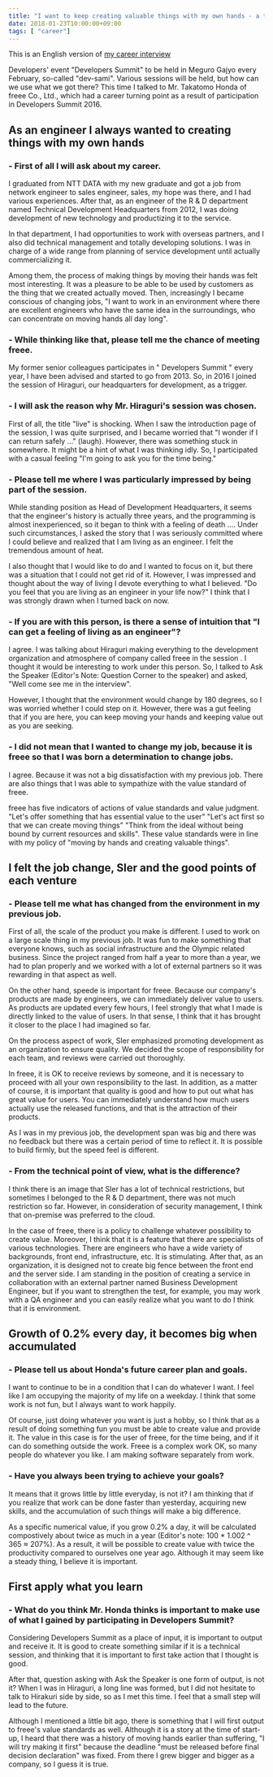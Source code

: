 ```yaml
---
title: "I want to keep creating valuable things with my own hands - a turning point that I grasped with dev-sumi and a resolve as an engineer"
date: 2018-01-23T10:00:00+09:00
tags: [ "career"]
---
```


This is an English version of [my career interview](https://codezine.jp/article/detail/9930)

Developers' event "Developers Summit" to be held in Meguro Gajyo every February, so-called "dev-sami". Various sessions will be held, but how can we use what we got there? This time I talked to Mr. Takatomo Honda of freee Co., Ltd., which had a career turning point as a result of participation in Developers Summit 2016.

## As an engineer I always wanted to creating things with my own hands

### - First of all I will ask about my career.
I graduated from NTT DATA with my new graduate and got a job from network engineer to sales engineer, sales, my hope was there, and I had various experiences. After that, as an engineer of the R & D department named Technical Development Headquarters from 2012, I was doing development of new technology and productizing it to the service.

In that department, I had opportunities to work with overseas partners, and I also did technical management and totally developing solutions. I was in charge of a wide range from planning of service development until actually commercializing it.
 
Among them, the process of making things by moving their hands was felt most interesting. It was a pleasure to be able to be used by customers as the thing that we created actually moved. Then, increasingly I became conscious of changing jobs, "I want to work in an environment where there are excellent engineers who have the same idea in the surroundings, who can concentrate on moving hands all day long".

### - While thinking like that, please tell me the chance of meeting freee.
My former senior colleagues participates in " Developers Summit " every year, I have been advised and started to go from 2013. So, in 2016 I joined the session of Hiraguri, our headquarters for development, as a trigger.

### - I will ask the reason why Mr. Hiraguri's session was chosen.
First of all, the title "live" is shocking. When I saw the introduction page of the session, I was quite surprised, and I became worried that "I wonder if I can return safely ..." (laugh). However, there was something stuck in somewhere. It might be a hint of what I was thinking idly. So, I participated with a casual feeling "I'm going to ask you for the time being."

### - Please tell me where I was particularly impressed by being part of the session.
While standing position as Head of Development Headquarters, it seems that the engineer's history is actually three years, and the programming is almost inexperienced, so it began to think with a feeling of death .... Under such circumstances, I asked the story that I was seriously committed where I could believe and realized that I am living as an engineer. I felt the tremendous amount of heat.
 
I also thought that I would like to do and I wanted to focus on it, but there was a situation that I could not get rid of it. However, I was impressed and thought about the way of living I devote everything to what I believed. "Do you feel that you are living as an engineer in your life now?" I think that I was strongly drawn when I turned back on now. 

### - If you are with this person, is there a sense of intuition that "I can get a feeling of living as an engineer"?
I agree. I was talking about Hiraguri making everything to the development organization and atmosphere of company called freee in the session . I thought it would be interesting to work under this person. So, I talked to Ask the Speaker (Editor's Note: Question Corner to the speaker) and asked, "Well come see me in the interview".

However, I thought that the environment would change by 180 degrees, so I was worried whether I could step on it. However, there was a gut feeling that if you are here, you can keep moving your hands and keeping value out as you are seeking.

### - I did not mean that I wanted to change my job, because it is freee so that I was born a determination to change jobs.
I agree. Because it was not a big dissatisfaction with my previous job. There are also things that I was able to sympathize with the value standard of freee.
 
freee has five indicators of actions of value standards and value judgment. "Let's offer something that has essential value to the user" "Let's act first so that we can create moving things" "Think from the ideal without being bound by current resources and skills". These value standards were in line with my policy of "moving by hands and creating valuable things".

## I felt the job change, SIer and the good points of each venture
### - Please tell me what has changed from the environment in my previous job.
First of all, the scale of the product you make is different. I used to work on a large scale thing in my previous job. It was fun to make something that everyone knows, such as social infrastructure and the Olympic related business. Since the project ranged from half a year to more than a year, we had to plan properly and we worked with a lot of external partners so it was rewarding in that aspect as well.

On the other hand, speede is important for freee. Because our company's products are made by engineers, we can immediately deliver value to users. As products are updated every few hours, I feel strongly that what I made is directly linked to the value of users. In that sense, I think that it has brought it closer to the place I had imagined so far.

On the process aspect of work, SIer emphasized promoting development as an organization to ensure quality. We decided the scope of responsibility for each team, and reviews were carried out thoroughly.

In freee, it is OK to receive reviews by someone, and it is necessary to proceed with all your own responsibility to the last. In addition, as a matter of course, it is important that quality is good and how to put out what has great value for users. You can immediately understand how much users actually use the released functions, and that is the attraction of their products.

As I was in my previous job, the development span was big and there was no feedback but there was a certain period of time to reflect it. It is possible to build firmly, but the speed feel is different.

### - From the technical point of view, what is the difference?
I think there is an image that SIer has a lot of technical restrictions, but sometimes I belonged to the R & D department, there was not much restriction so far. However, in consideration of security management, I think that on-premise was preferred to the cloud.

In the case of freee, there is a policy to challenge whatever possibility to create value. Moreover, I think that it is a feature that there are specialists of various technologies. There are engineers who have a wide variety of backgrounds, front end, infrastructure, etc. It is stimulating. After that, as an organization, it is designed not to create big fence between the front end and the server side. I am standing in the position of creating a service in collaboration with an external partner named Business Development Engineer, but if you want to strengthen the test, for example, you may work with a QA engineer and you can easily realize what you want to do I think that it is environment.

## Growth of 0.2% every day, it becomes big when accumulated
### - Please tell us about Honda's future career plan and goals.
I want to continue to be in a condition that I can do whatever I want. I feel like I am occupying the majority of my life on a weekday. I think that some work is not fun, but I always want to work happily.
 
Of course, just doing whatever you want is just a hobby, so I think that as a result of doing something fun you must be able to create value and provide it. The value in this case is for the user of freee, for the time being, and if it can do something outside the work. Freee is a complex work OK, so many people do whatever you like. I am making software separately from work.

### - Have you always been trying to achieve your goals?
It means that it grows little by little everyday, is not it? I am thinking that if you realize that work can be done faster than yesterday, acquiring new skills, and the accumulation of such things will make a big difference.

As a specific numerical value, if you grow 0.2% a day, it will be calculated compostively about twice as much in a year (Editor's note: 100 * 1.002 ^ 365 ≈ 207%). As a result, it will be possible to create value with twice the productivity compared to ourselves one year ago. Although it may seem like a steady thing, I believe it is important.

## First apply what you learn
### - What do you think Mr. Honda thinks is important to make use of what I gained by participating in Developers Summit?
Considering Developers Summit as a place of input, it is important to output and receive it. It is good to create something similar if it is a technical session, and thinking that it is important to first take action that I thought is good.

After that, question asking with Ask the Speaker is one form of output, is not it? When I was in Hiraguri, a long line was formed, but I did not hesitate to talk to Hirakuri side by side, so as I met this time. I feel that a small step will lead to the future.

Although I mentioned a little bit ago, there is something that I will first output to freee's value standards as well. Although it is a story at the time of start-up, I heard that there was a history of moving hands earlier than suffering, "I will try making it first" because the deadline "must be released before final decision declaration" was fixed. From there I grew bigger and bigger as a company, so I guess it is true.







